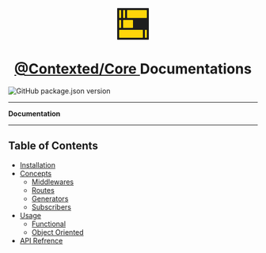 <div align="center">
    <img alt="Contexted Logo" width="64" src="https://raw.githubusercontent.com/contexted-js/brand/master/dark/main-fill.svg">
    <h1>
		<a href="https://github.com/contexted-js/core">
        	@Contexted/Core
    	</a>
		<span>Documentations</span>
	</h1>
</div>

<img alt="GitHub package.json version" src="https://img.shields.io/github/package-json/v/contexted-js/core">

---

**Documentation**

---

## Table of Contents

- [Installation](installation/)
- [Concepts](concepts/)
    - [Middlewares](concepts/middlewares.md)
    - [Routes](concepts/routes.md)
    - [Generators](concepts/generators.md)
    - [Subscribers](concepts/subscribers.md)
- [Usage](usage/)
    - [Functional](usage/functional.md)
    - [Object Oriented](usage/object-oriented.md)
- [API Refrence](api-refrence/)
